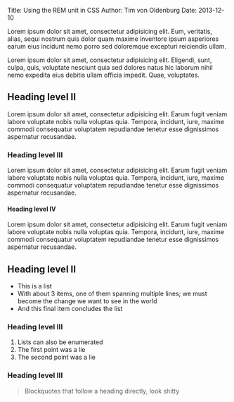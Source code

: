 Title: Using the REM unit in CSS
Author: Tim von Oldenburg
Date: 2013-12-10

Lorem ipsum dolor sit amet, consectetur adipisicing elit. Eum, veritatis, alias, sequi nostrum quis dolor quam maxime inventore ipsum asperiores earum eius incidunt nemo porro sed doloremque excepturi reiciendis ullam.

Lorem ipsum dolor sit amet, consectetur adipisicing elit. Eligendi, sunt, culpa, quis, voluptate nesciunt quia sed dolores natus hic laborum nihil nemo expedita eius debitis ullam officia impedit. Quae, voluptates.

## Heading level II

Lorem ipsum dolor sit amet, consectetur adipisicing elit. Earum fugit veniam labore voluptate nobis nulla voluptas quia. Tempora, incidunt, iure, maxime commodi consequatur voluptatem repudiandae tenetur esse dignissimos aspernatur recusandae.

### Heading level III

Lorem ipsum dolor sit amet, consectetur adipisicing elit. Earum fugit veniam labore voluptate nobis nulla voluptas quia. Tempora, incidunt, iure, maxime commodi consequatur voluptatem repudiandae tenetur esse dignissimos aspernatur recusandae.

#### Heading level IV

Lorem ipsum dolor sit amet, consectetur adipisicing elit. Earum fugit veniam labore voluptate nobis nulla voluptas quia. Tempora, incidunt, iure, maxime commodi consequatur voluptatem repudiandae tenetur esse dignissimos aspernatur recusandae.

## Heading level II

* This is a list
* With about 3 items, one of them spanning multiple lines; we must become the change we want to see in the world
* And this final item concludes the list

### Heading level III

    
    

1. Lists can also be enumerated
2. The first point was a lie
3. The second point was a lie

### Heading level III

> Blockquotes that follow a heading directly, look shitty
